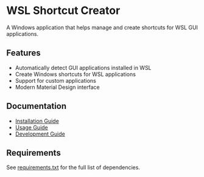 # WSL Shortcut Creator

A Windows application that helps manage and create shortcuts for WSL GUI applications.

## Features
- Automatically detect GUI applications installed in WSL
- Create Windows shortcuts for WSL applications
- Support for custom applications
- Modern Material Design interface

## Documentation
- [Installation Guide](docs/installation.md)
- [Usage Guide](docs/usage.md)
- [Development Guide](docs/development.md)

## Requirements
See [requirements.txt](requirements.txt) for the full list of dependencies.
